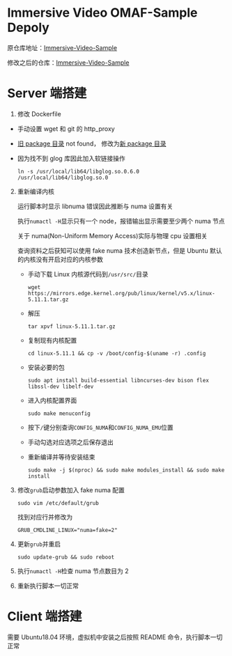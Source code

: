 # Immersive Video OMAF-Sample Depoly


原仓库地址：[Immersive-Video-Sample](https://github.com/OpenVisualCloud/Immersive-Video-Sample)

修改之后的仓库：[Immersive-Video-Sample](https://github.com/ayamir/Immersive-Video-Sample)

# Server 端搭建

1. 修改 Dockerfile

- 手动设置 wget 和 git 的 http_proxy

- [旧 package 目录](https://download-ib01.fedoraproject.org/pub/epel/7/x86_64/Packages/e/epel-release-7-13.noarch.rpm) not found，
  修改为[新 package 目录](https://rpmfind.net/linux/epel/7/aarch64/Packages/e/epel-release-7-12.noarch.rpm)

- 因为找不到 glog 库因此加入软链接操作

  ```shell
  ln -s /usr/local/lib64/libglog.so.0.6.0 /usr/local/lib64/libglog.so.0
  ```

2. 重新编译内核

   运行脚本时显示 libnuma 错误因此推断与 numa 设置有关

   执行`numactl -H`显示只有一个 node，报错输出显示需要至少两个 numa 节点

   关于 numa(Non-Uniform Memory Access)实际与物理 cpu 设置相关

   查询资料之后获知可以使用 fake
   numa 技术创造新节点，但是 Ubuntu 默认的内核没有开启对应的内核参数

   - 手动下载 Linux 内核源代码到`/usr/src/`目录

     ```shell
     wget https://mirrors.edge.kernel.org/pub/linux/kernel/v5.x/linux-5.11.1.tar.gz
     ```

   - 解压

     ```shell
     tar xpvf linux-5.11.1.tar.gz
     ```

   - 复制现有内核配置

     ```shell
     cd linux-5.11.1 && cp -v /boot/config-$(uname -r) .config
     ```

   - 安装必要的包

     ```shell
     sudo apt install build-essential libncurses-dev bison flex libssl-dev libelf-dev
     ```

   - 进入内核配置界面

     ```shell
     sudo make menuconfig
     ```

   - 按下`/`键分别查询`CONFIG_NUMA`和`CONFIG_NUMA_EMU`位置

   - 手动勾选对应选项之后保存退出

   - 重新编译并等待安装结束

     ```shell
     sudo make -j $(nproc) && sudo make modules_install && sudo make install
     ```

3. 修改`grub`启动参数加入 fake numa 配置

   ```shell
   sudo vim /etc/default/grub
   ```

   找到对应行并修改为

   ```shell
   GRUB_CMDLINE_LINUX="numa=fake=2"
   ```

4. 更新`grub`并重启

   ```shell
   sudo update-grub && sudo reboot
   ```

5. 执行`numactl -H`检查 numa 节点数目为 2

6. 重新执行脚本一切正常

# Client 端搭建

需要 Ubuntu18.04 环境，虚拟机中安装之后按照 README 命令，执行脚本一切正常

